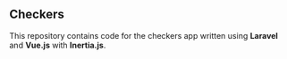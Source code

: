 ## Checkers
This repository contains code for the checkers app written using **Laravel** and **Vue.js** with **Inertia.js**.
